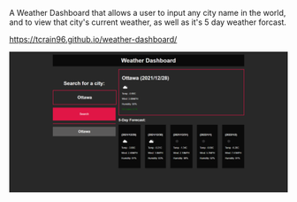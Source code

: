 A Weather Dashboard that allows a user to input any city name in the world, and to view that city's current weather, as well as it's 5 day weather forcast.

https://tcrain96.github.io/weather-dashboard/

![Weather Dashboard Home Page](./assets/img/Full-Screenshot.png.png?raw=true "Home - Weather Dashboard Scheduler")
